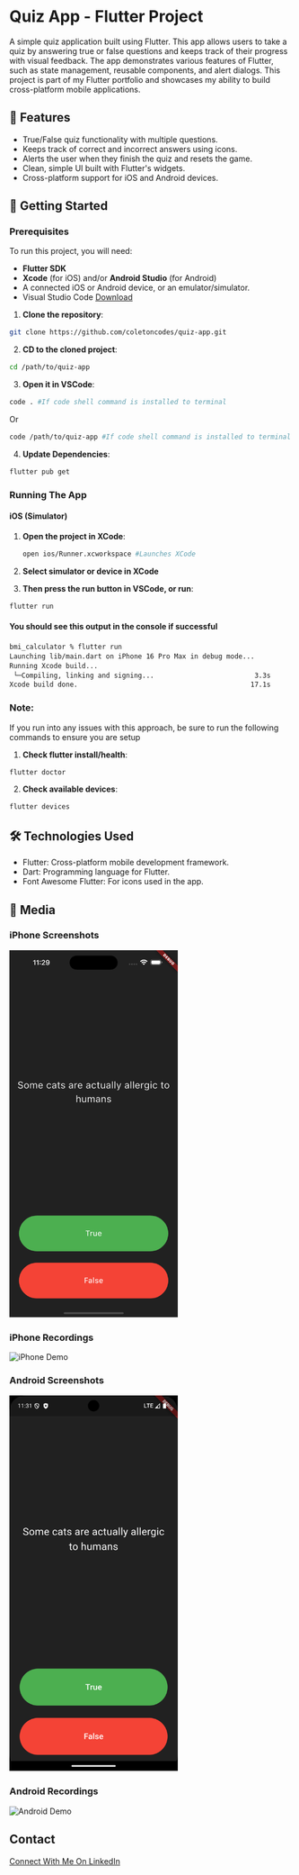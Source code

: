 # Quiz App - Flutter Project

A simple quiz application built using Flutter. This app allows users to take a quiz by answering true or false questions and keeps track of their progress with visual feedback. The app demonstrates various features of Flutter, such as state management, reusable components, and alert dialogs. This project is part of my Flutter portfolio and showcases my ability to build cross-platform mobile applications.

## 🚀 Features

- True/False quiz functionality with multiple questions.
- Keeps track of correct and incorrect answers using icons.
- Alerts the user when they finish the quiz and resets the game.
- Clean, simple UI built with Flutter's widgets.
- Cross-platform support for iOS and Android devices.

## 🎯 Getting Started

### Prerequisites

To run this project, you will need:

- **Flutter SDK**
- **Xcode** (for iOS) and/or **Android Studio** (for Android)
- A connected iOS or Android device, or an emulator/simulator.
- Visual Studio Code [Download](https://code.visualstudio.com/download)

1. **Clone the repository**:
```bash
git clone https://github.com/coletoncodes/quiz-app.git
```
2. **CD to the cloned project**:
```bash
cd /path/to/quiz-app
```
3. **Open it in VSCode**:
```bash
code . #If code shell command is installed to terminal
```

Or
```bash
code /path/to/quiz-app #If code shell command is installed to terminal
```

4. **Update Dependencies**:
```bash
flutter pub get
```

### Running The App

#### iOS (Simulator)

1. **Open the project in XCode**:
    ```bash
    open ios/Runner.xcworkspace #Launches XCode
    ```

2. **Select simulator or device in XCode**

3. **Then press the run button in VSCode, or run**:
```bash
flutter run
```

#### You should see this output in the console if successful
```bash
bmi_calculator % flutter run                                                                                                                                                            (development)bmi_calculator
Launching lib/main.dart on iPhone 16 Pro Max in debug mode...
Running Xcode build...                                                  
 └─Compiling, linking and signing...                         3.3s
Xcode build done.                                           17.1s
```

### Note:
If you run into any issues with this approach, be sure to run the following commands to ensure you are setup

1. **Check flutter install/health**:
```bash
flutter doctor
```
2. **Check available devices**:
```bash
flutter devices
```

## 🛠️ Technologies Used

- Flutter: Cross-platform mobile development framework.
- Dart: Programming language for Flutter.
- Font Awesome Flutter: For icons used in the app.

## 📱 Media

### iPhone Screenshots

<img src="/.assets/iphone-screenshot.png" alt="iPhone" width="300"/>

### iPhone Recordings

<img src="/.assets/iphone-recording.gif" alt="iPhone Demo" width="300"/>

### Android Screenshots

<img src="/.assets/android-screenshot.png" alt="Android" width="300"/>

### Android Recordings

<img src="/.assets/android-recording.gif" alt="Android Demo" width="300"/>

## Contact
[Connect With Me On LinkedIn](https://www.linkedin.com/in/coletongorecke/)